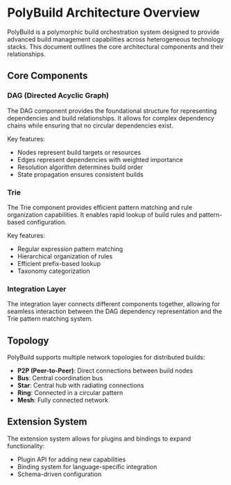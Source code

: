 # PolyBuild Architecture Overview

PolyBuild is a polymorphic build orchestration system designed to provide advanced build management capabilities across heterogeneous technology stacks. This document outlines the core architectural components and their relationships.

## Core Components

### DAG (Directed Acyclic Graph)

The DAG component provides the foundational structure for representing dependencies and build relationships. It allows for complex dependency chains while ensuring that no circular dependencies exist.

Key features:
- Nodes represent build targets or resources
- Edges represent dependencies with weighted importance
- Resolution algorithm determines build order
- State propagation ensures consistent builds

### Trie

The Trie component provides efficient pattern matching and rule organization capabilities. It enables rapid lookup of build rules and pattern-based configuration.

Key features:
- Regular expression pattern matching
- Hierarchical organization of rules
- Efficient prefix-based lookup
- Taxonomy categorization

### Integration Layer

The integration layer connects different components together, allowing for seamless interaction between the DAG dependency representation and the Trie pattern matching system.

## Topology

PolyBuild supports multiple network topologies for distributed builds:

- **P2P (Peer-to-Peer)**: Direct connections between build nodes
- **Bus**: Central coordination bus
- **Star**: Central hub with radiating connections
- **Ring**: Connected in a circular pattern
- **Mesh**: Fully connected network

## Extension System

The extension system allows for plugins and bindings to expand functionality:

- Plugin API for adding new capabilities
- Binding system for language-specific integration
- Schema-driven configuration
